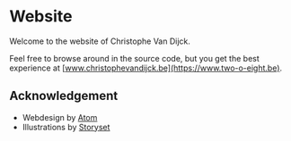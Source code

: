 # Website

Welcome to the website of Christophe Van Dijck. 

Feel free to browse around in the source code, but you get the best experience at [www.christophevandijck.be](https://www.two-o-eight.be).


## Acknowledgement
- Webdesign by [Atom](https://redpixelthemes.com/templates/atom/) 
- Illustrations by [Storyset](https://storyset.com/idea)

